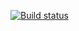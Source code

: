 [![Build status](https://ci.appveyor.com/api/projects/status/fc3tx4s95o17mvj3?svg=true)](https://ci.appveyor.com/project/Nadezhda/ibank)
